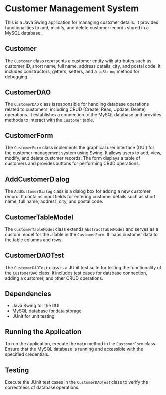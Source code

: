 # Customer Management System

This is a Java Swing application for managing customer details. It provides functionalities to add, modify, and delete customer records stored in a MySQL database.

## Customer

The `Customer` class represents a customer entity with attributes such as customer ID, short name, full name, address details, city, and postal code. It includes constructors, getters, setters, and a `toString` method for debugging.

## CustomerDAO

The `CustomerDAO` class is responsible for handling database operations related to customers, including CRUD (Create, Read, Update, Delete) operations. It establishes a connection to the MySQL database and provides methods to interact with the `Customer` table.

## CustomerForm

The `CustomerForm` class implements the graphical user interface (GUI) for the customer management system using Swing. It allows users to add, view, modify, and delete customer records. The form displays a table of customers and provides buttons for performing CRUD operations.

## AddCustomerDialog

The `AddCustomerDialog` class is a dialog box for adding a new customer record. It contains input fields for entering customer details such as short name, full name, address, city, and postal code.

## CustomerTableModel

The `CustomerTableModel` class extends `AbstractTableModel` and serves as a custom model for the JTable in the `CustomerForm`. It maps customer data to the table columns and rows.

## CustomerDAOTest

The `CustomerDAOTest` class is a JUnit test suite for testing the functionality of the `CustomerDAO` class. It includes test cases for database connection, adding a customer, and other CRUD operations.

## Dependencies

- Java Swing for the GUI
- MySQL database for data storage
- JUnit for unit testing

## Running the Application

To run the application, execute the `main` method in the `CustomerForm` class. Ensure that the MySQL database is running and accessible with the specified credentials.

## Testing

Execute the JUnit test cases in the `CustomerDAOTest` class to verify the correctness of database operations.

